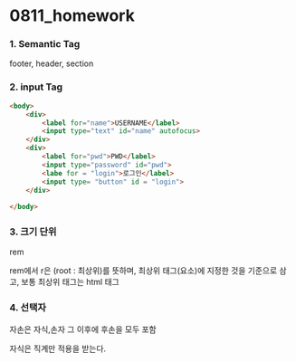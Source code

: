 # 0811_homework

### 1. Semantic Tag

footer, header, section



### 2. input Tag

```html
<body>
    <div>
        <label for="name">USERNAME</label>
        <input type="text" id="name" autofocus>
    </div>
    <div>
        <label for="pwd">PWD</label>    
        <input type="password" id="pwd">
        <labe for = "login">로그인</label>
        <input type= "button" id = "login">
    </div>
 
</body>
```



### 3. 크기 단위

rem

rem에서 r은 (root : 최상위)를 뜻하며, 최상위 태그(요소)에 지정한 것을 기준으로 삼고, 보통 최상위 태그는 html 태그

### 4. 선택자

자손은 자식,손자 그 이후에 후손을 모두 포함  

자식은 직계만 적용을 받는다.

